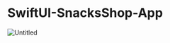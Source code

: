 # SwiftUI-SnacksShop-App

![Untitled](https://github.com/user-attachments/assets/8c04cf00-7a16-479e-93fb-e6d2e0561429)
